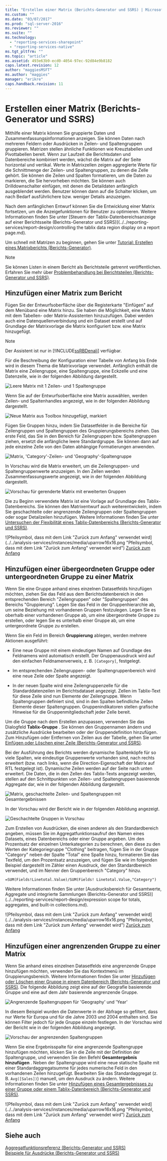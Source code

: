 ```yaml
---
title: "Erstellen einer Matrix (Berichts-Generator und SSRS) | Microsoft Docs"
ms.custom: ""
ms.date: "03/07/2017"
ms.prod: "sql-server-2016"
ms.reviewer: ""
ms.suite: ""
ms.technology: 
  - "reporting-services-sharepoint"
  - "reporting-services-native"
ms.tgt_pltfrm: ""
ms.topic: "article"
ms.assetid: 493e63b9-ecd0-4054-97ec-92d84e9b8182
caps.latest.revision: 12
author: "maggiesMSFT"
ms.author: "maggies"
manager: "erikre"
caps.handback.revision: 11
---
```

# Erstellen einer Matrix (Berichts-Generator und SSRS)
  Mithilfe einer Matrix können Sie gruppierte Daten und Zusammenfassungsinformationen anzeigen. Sie können Daten nach mehreren Feldern oder Ausdrücken in Zeilen- und Spaltengruppen gruppieren. Matrizen stellen ähnliche Funktionen wie Kreuztabellen und Pivottabellen bereit. Wenn zur Laufzeit die Berichtsdaten und Datenbereiche kombiniert werden, wächst die Matrix auf der Seite horizontal und vertikal. Werte in Matrixzellen zeigen aggregierte Werte für die Schnittmenge der Zeilen- und Spaltengruppen, zu denen die Zelle gehört. Sie können die Zeilen und Spalten formatieren, um die Daten zu markieren, die Sie hervorheben möchten. Sie können auch Drilldownschalter einfügen, mit denen die Detaildaten anfänglich ausgeblendet werden. Benutzer können dann auf die Schalter klicken, um nach Bedarf ausführlichere bzw. weniger Details anzuzeigen.  
  
 Nach dem anfänglichen Entwurf können Sie die Entwicklung einer Matrix fortsetzen, um die Anzeigefunktionen für Benutzer zu optimieren. Weitere Informationen finden Sie unter [Steuern der Tablix-Datenbereichsanzeige auf einer Berichtsseite &#40;Berichts-Generator und SSRS&#41;](../../reporting-services/report-design/controlling the tablix data region display on a report page.md).  
  
 Um schnell mit Matrizen zu beginnen, gehen Sie unter [Tutorial: Erstellen eines Matrixberichts &#40;Berichts-Generator&#41;](../../reporting-services/tutorial-creating-a-matrix-report-report-builder.md).  
  
> [!NOTE]  
>  Sie können Listen in einem Bericht als Berichtsteile getrennt veröffentlichen. Erfahren Sie mehr über [Problembehandlung bei Berichtsteilen (Berichts-Generator und SSRS)](../../reporting-services/report-design/report-parts-report-builder-and-ssrs.md).  
  
##  <a name="AddingMatrix"></a> Hinzufügen einer Matrix zum Bericht  
 Fügen Sie der Entwurfsoberfläche über die Registerkarte "Einfügen" auf dem Menüband eine Matrix hinzu. Sie haben die Möglichkeit, eine Matrix mit dem Tabellen- oder Matrix-Assistenten hinzuzufügen. Dabei werden auch eine Datenquellenverbindung und ein Dataset erstellt und auf Grundlage der Matrixvorlage die Matrix konfiguriert bzw. eine Matrix hinzugefügt.  
  
> [!NOTE]  
>  Der Assistent ist nur in [!INCLUDE[ssRBDenali](../../includes/ssrbdenali-md.md)] verfügbar.  
  
 Für die Beschreibung der Konfiguration einer Tabelle von Anfang bis Ende wird in diesem Thema die Matrixvorlage verwendet.  Anfänglich enthält die Matrix eine Zeilengruppe, eine Spaltengruppe, eine Eckzelle und eine Datenzelle, wie in der folgenden Abbildung dargestellt.  
  
 ![Leere Matrix mit 1 Zeilen- und 1 Spaltengruppe](../../reporting-services/report-design/media/rs-matrixtemplatenew.gif "Leere Matrix mit 1 Zeilen- und 1 Spaltengruppe")  
  
 Wenn Sie auf der Entwurfsoberfläche eine Matrix auswählen, werden Zeilen- und Spaltenhandles angezeigt, wie in der folgenden Abbildung dargestellt.  
  
 ![Neue Matrix aus Toolbox hinzugefügt, markiert](../../reporting-services/report-design/media/rs-matrixtemplatenewselected.gif "Neue Matrix aus Toolbox hinzugefügt, markiert")  
  
 Fügen Sie Gruppen hinzu, indem Sie Datasetfelder in die Bereiche für Zeilengruppen und Spaltengruppen des Gruppierungsbereichs ziehen. Das erste Feld, das Sie in den Bereich für Zeilengruppen bzw. Spaltengruppen ziehen, ersetzt die anfängliche leere Standardgruppe. Sie können dann auf jede einzelne Zelle von den Daten abhängige Formatierungen anwenden.  
  
 ![Matrix, 'Category'-Zeilen- und 'Geography'-Spaltengruppe](../../reporting-services/report-design/media/rs-basicmatrixdesign.gif "Matrix, 'Category'-Zeilen- und 'Geography'-Spaltengruppe")  
  
 In Vorschau wird die Matrix erweitert, um die Zeilengruppen- und Spaltengruppenwerte anzuzeigen. In den Zellen werden Zusammenfassungswerte angezeigt, wie in der folgenden Abbildung dargestellt.  
  
 ![Vorschau für gerenderte Matrix mit erweiterten Gruppen](../../reporting-services/report-design/media/rs-basicmatrixpreview.gif "Vorschau für gerenderte Matrix mit erweiterten Gruppen")  
  
 Die zu Beginn verwendete Matrix ist eine Vorlage auf Grundlage des Tablix-Datenbereichs. Sie können den Matrixentwurf auch weiterentwickeln, indem Sie geschachtelte oder angrenzende Zeilengruppen oder Spaltengruppen oder sogar Detailzeilen hinzufügen. Weitere Informationen finden Sie unter [Untersuchen der Flexibilität eines Tablix-Datenbereichs &#40;Berichts-Generator und SSRS&#41;](../../reporting-services/report-design/exploring-the-flexibility-of-a-tablix-data-region-report-builder-and-ssrs.md).  
  
 ![Pfeilsymbol, dass mit dem Link "Zurück zum Anfang" verwendet wird](../../analysis-services/instances/media/uparrow16x16.png "Pfeilsymbol, dass mit dem Link "Zurück zum Anfang" verwendet wird") [Zurück zum Anfang](#BackToTop)  
  
##  <a name="AddingParentGroupChild"></a> Hinzufügen einer übergeordneten Gruppe oder untergeordneten Gruppe zu einer Matrix  
 Wenn Sie eine Gruppe anhand eines einzelnen Datasetfelds hinzufügen möchten, ziehen Sie das Feld aus dem Berichtsdatenbereich in den entsprechenden Bereich "Zeilengruppen" oder "Spaltengruppen" des Bereichs "Gruppierung". Legen Sie das Feld in der Gruppenhierarchie ab, um seine Beziehung mit vorhandenen Gruppen festzulegen. Legen Sie es oberhalb einer vorhandenen Gruppe ab, um eine übergeordnete Gruppe zu erstellen, oder legen Sie es unterhalb einer Gruppe ab, um eine untergeordnete Gruppe zu erstellen.  
  
 Wenn Sie ein Feld im Bereich **Gruppierung** ablegen, werden mehrere Aktionen ausgeführt:  
  
-   Eine neue Gruppe mit einem eindeutigen Namen auf Grundlage des Feldnamens wird automatisch erstellt. Der Gruppenausdruck wird auf den einfachen Feldnamenverweis, z. B. `[Category]`, festgelegt.  
  
-   Im entsprechenden Zeilengruppen- oder Spaltengruppenbereich wird eine neue Zeile oder Spalte angezeigt.  
  
-   In der neuen Spalte wird eine Zeilengruppenzelle für die Standarddatenzeilen im Berichtsdataset angezeigt. Zellen im Tablix-Text für diese Zeile sind nun Elemente der Zeilengruppe. Wenn Spaltengruppen definiert sind, sind in den Spalten befindliche Zellen Elemente dieser Spaltengruppen. Gruppenindikatoren stellen grafische Hinweise für die Gruppenmitgliedschaft jeder Zelle bereit.  
  
 Um die Gruppe nach dem Erstellen anzupassen, verwenden Sie das Dialogfeld **Tablix-Gruppe** . Sie können den Gruppennamen ändern und zusätzliche Ausdrücke bearbeiten oder der Gruppendefinition hinzufügen. Zum Hinzufügen oder Entfernen von Zeilen aus der Tabelle, gehen Sie unter [Einfügen oder Löschen einer Zeile &#40;Berichts-Generator und SSRS&#41;](../../reporting-services/report-design/insert-or-delete-a-row-report-builder-and-ssrs.md).  
  
 Bei der Ausführung des Berichts werden dynamische Spaltenköpfe für so viele Spalten, wie eindeutige Gruppenwerte vorhanden sind, nach rechts erweitert (bzw. nach links, wenn die Direction-Eigenschaft der Matrix auf RTL festgelegt ist). Dynamische Zeilen werden auf der Seite nach unten erweitert. Die Daten, die in den Zellen des Tablix-Texts angezeigt werden, stellen auf den Schnittpunkten von Zeilen- und Spaltengruppen basierende Aggregate dar, wie in der folgenden Abbildung dargestellt.  
  
 ![Matrix, geschachtelte Zeilen- und Spaltengruppen mit Gesamtergebnissen](../../reporting-services/report-design/media/rs-basicmatrixnestedgroupstotalsdesign.gif "Matrix, geschachtelte Zeilen- und Spaltengruppen mit Gesamtergebnissen")  
  
 In der Vorschau wird der Bericht wie in der folgenden Abbildung angezeigt.  
  
 ![Geschachtelte Gruppen in Vorschau](../../reporting-services/report-design/media/rs-basicmatrixnestedgroupstotalspreview.gif "Geschachtelte Gruppen in Vorschau")  
  
 Zum Erstellen von Ausdrücken, die einen anderen als den Standardbereich angeben, müssen Sie im Aggregatfunktionsaufruf den Namen eines Datasets, eines Datenbereichs oder einer Gruppe angeben. Um den Prozentsatz der einzelnen Unterkategorien zu berechnen, den diese zu den Werten der Kategoriegruppe "Clothing" beitragen, fügen Sie in der Gruppe "Category" neben der Spalte "Total" eine Spalte hinzu, formatieren Sie das Textfeld, um den Prozentsatz anzuzeigen, und fügen Sie wie im folgenden Beispiel dargestellt im Zähler einen Ausdruck, der den Standardbereich verwendet, und im Nenner den Gruppenbereich "Category" hinzu.  
  
 `=SUM(Fields!Linetotal.Value)/SUM(Fields! Linetotal.Value,"Category")`  
  
 Weitere Informationen finden Sie unter [Ausdrucksbereich für Gesamtwerte, Aggregate und integrierte Sammlungen &#40;Berichts-Generator und SSRS&#41;](../../reporting-services/report-design/expression scope for totals, aggregates, and built-in collections.md).  
  
 ![Pfeilsymbol, dass mit dem Link "Zurück zum Anfang" verwendet wird](../../analysis-services/instances/media/uparrow16x16.png "Pfeilsymbol, dass mit dem Link "Zurück zum Anfang" verwendet wird") [Zurück zum Anfang](#BackToTop)  
  
##  <a name="AddingAdjacentGroup"></a> Hinzufügen einer angrenzenden Gruppe zu einer Matrix  
 Wenn Sie anhand eines einzelnen Datasetfelds eine angrenzende Gruppe hinzufügen möchten, verwenden Sie das Kontextmenü im Gruppierungsbereich. Weitere Informationen finden Sie unter [Hinzufügen oder Löschen einer Gruppe in einem Datenbereich &#40;Berichts-Generator und SSRS&#41;](../../reporting-services/report-design/add-or-delete-a-group-in-a-data-region-report-builder-and-ssrs.md). Die folgende Abbildung zeigt eine auf der Geografie basierende Gruppe und eine auf dem Jahr basierende angrenzende Gruppe.  
  
 ![Angrenzende Spaltengruppen für 'Geography' und 'Year'](../../reporting-services/report-design/media/rs-basicmatrixadjacentgroupsdesign.gif "Angrenzende Spaltengruppen für 'Geography' und 'Year'")  
  
 In diesem Beispiel wurden die Datenwerte in der Abfrage so gefiltert, dass nur Werte für Europa und für die Jahre 2003 und 2004 enthalten sind. Sie können Filter jedoch für jede Gruppe einzeln festlegen. In der Vorschau wird der Bericht wie in der folgenden Abbildung angezeigt.  
  
 ![Vorschau der angrenzenden Spaltengruppen](../../reporting-services/report-design/media/rs-basicmatrixadjacentgroupspreview.gif "Vorschau der angrenzenden Spaltengruppen")  
  
 Wenn Sie eine Ergebnisspalte für eine angrenzende Spaltengruppe hinzufügen möchten, klicken Sie in die Zelle mit der Definition der Spaltengruppe, und verwenden Sie den Befehl **Gesamtergebnis hinzufügen** . Neben der Spaltengruppe wird eine neue statische Spalte mit einer Standardaggregatsumme für jedes numerische Feld in den vorhandenen Zeilen hinzugefügt. Bearbeiten Sie das Standardaggregat (z. B. `Avg([Sales])`) manuell, um den Ausdruck zu ändern. Weitere Informationen finden Sie unter [Hinzufügen eines Gesamtergebnisses zu einer Gruppe oder einem Tablix-Datenbereich &#40;Berichts-Generator und SSRS&#41;](../../reporting-services/report-design/add-a-total-to-a-group-or-tablix-data-region-report-builder-and-ssrs.md).  
  
 ![Pfeilsymbol, dass mit dem Link "Zurück zum Anfang" verwendet wird](../../analysis-services/instances/media/uparrow16x16.png "Pfeilsymbol, dass mit dem Link "Zurück zum Anfang" verwendet wird") [Zurück zum Anfang](#BackToTop)  
  
## Siehe auch  
 [Aggregatfunktionsreferenz &#40;Berichts-Generator und SSRS&#41;](../../reporting-services/report-design/aggregate-functions-reference-report-builder-and-ssrs.md)   
 [Beispiele für Ausdrücke &#40;Berichts-Generator und SSRS&#41;](../../reporting-services/report-design/expression-examples-report-builder-and-ssrs.md)  
  
  